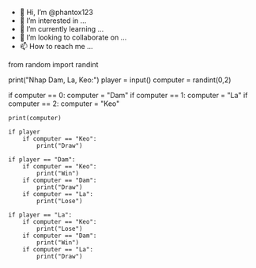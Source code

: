 - 👋 Hi, I’m @phantox123
- 👀 I’m interested in ...
- 🌱 I’m currently learning ...
- 💞️ I’m looking to collaborate on ...
- 📫 How to reach me ...

<!---
phantox123/phantox123 is a ✨ special ✨ repository because its `README.md` (this file) appears on your GitHub profile.
You can click the Preview link to take a look at your changes.
--->
from random import randint 

print("Nhap Dam, La, Keo:")
player = input()
computer = randint(0,2)

if computer == 0:
	computer = "Dam"
if computer == 1:
	computer = "La"
if computer == 2:
    computer = "Keo"

    print(computer)
	
    if player 
        if computer == "Keo":
            print("Draw")

    if player == "Dam":
        if computer == "Keo":
            print("Win")
        if computer == "Dam":
            print("Draw")
        if computer == "La":
            print("Lose")
            
    if player == "La":
        if computer == "Keo":
            print("Lose")       
        if computer == "Dam":
            print("Win")
        if computer == "La":   
            print("Draw")
